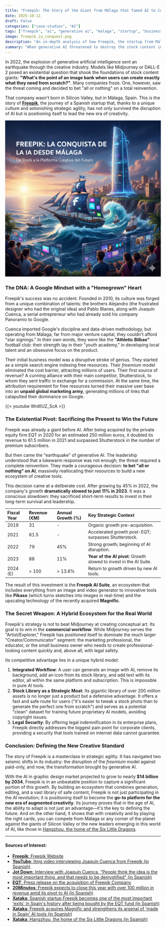 ```yaml
---
title: "Freepik: The Story of the Giant from Málaga that Tamed AI to Conquer the Creative World"
date: 2025-10-11
draft: False
categories: ["case-studies", "AI"]
tags: ["freepik", "ai", "generative ai", "malaga", "startup", "business model", "disruption"]
image: freepik_ia_conquest.png
description: "An in-depth analysis of how Freepik, the startup from Málaga, went from an image search engine to a global leader, facing the disruption of AI with a bold strategy that is redefining the future of creativity."
summary: "When generative AI threatened to destroy the stock content industry, a company from Málaga bet its future on a total reinvention. This is the story of Freepik: from its ingenious 'freemium' model to its strategic pivot to surf the AI wave and compete head-to-head with tech giants."
---
```


In 2022, the explosion of generative artificial intelligence sent an earthquake through the creative industry. Models like Midjourney or DALL-E 2 posed an existential question that shook the foundations of stock content giants: **"What's the point of an image bank when users can create exactly what they need from scratch?"**. Many companies froze. One, however, saw the threat coming and decided to bet "all or nothing" on a total reinvention.

That company wasn't born in Silicon Valley, but in Málaga, Spain. This is the story of [**Freepik**](https://www.freepik.com/), the journey of a Spanish startup that, thanks to a unique culture and astonishing strategic agility, has not only survived the disruption of AI but is positioning itself to lead the new era of creativity.

![Imagen conceptual de freepik](freepik_conceptual_image.png)

### The DNA: A Google Mindset with a "Homegrown" Heart

Freepik's success was no accident. Founded in 2010, its culture was forged from a unique combination of talents: the brothers Alejandro (the frustrated designer who had the original idea) and Pablo Blanes, along with Joaquín Cuenca, a serial entrepreneur who had already sold his company Panoramio to Google.

Cuenca imported Google's discipline and data-driven methodology, but operating from Málaga, far from major venture capital, they couldn't afford "star signings." In their own words, they were like the **"Athletic Bilbao"** football club: their strength lay in their "youth academy," in developing local talent and an obsessive focus on the product.

Their initial business model was a disruptive stroke of genius. They started as a simple search engine indexing free resources. Their *freemium* model eliminated the cost barrier, attracting millions of users. Their first source of revenue? A cunning alliance with their main competitor, Shutterstock, to whom they sent traffic in exchange for a commission. At the same time, the attribution requirement for free resources turned their massive user base into an **unpaid global marketing army**, generating millions of links that catapulted their dominance on Google.

{{< youtube WrdIIUZ_ScA >}}

### The Existential Pivot: Sacrificing the Present to Win the Future

Freepik was already a giant before AI. After being acquired by the private equity firm EQT in 2020 for an estimated 250 million euros, it doubled its revenue to 61.5 million in 2021 and surpassed Shutterstock in the number of premium subscribers.

But then came the "earthquake" of generative AI. The leadership understood that a lukewarm response was not enough; the threat required a complete reinvention. They made a courageous decision: **to bet "all or nothing" on AI**, massively reallocating their resources to build a new ecosystem of creative tools.

This decision came at a deliberate cost. After growing by 45% in 2022, the company's growth **dramatically slowed to just 11% in 2023**. It was a conscious slowdown: they sacrificed short-term results to invest in their long-term survival and leadership.

| Fiscal Year | Revenue (€M) | Annual Growth (%) | Key Strategic Context |
| :--- | :--- | :--- | :--- |
| 2019 | 31 | - | Organic growth pre-acquisition. |
| 2021 | 61.5 | - | Accelerated growth post-EQT; surpasses Shutterstock. |
| 2022 | 79 | 45% | Strong growth; beginning of AI disruption. |
| 2023 | 88 | 11% | **Year of the AI pivot**: Growth slowed to invest in the AI Suite. |
| 2024 (E) | > 100 | > 13.6% | Return to growth driven by new AI tools. |

The result of this investment is the **Freepik AI Suite**, an ecosystem that includes everything from an image and video generator to innovative tools like **Pikaso** (which turns sketches into images in real-time) and the upscaling technology of the recently acquired **Magnific**.

### The Secret Weapon: A Hybrid Ecosystem for the Real World

Freepik's strategy is not to beat Midjourney at creating conceptual art. Its goal is to win in the **commercial workflow**. While Midjourney serves the "Artist/Explorer," Freepik has positioned itself to dominate the much larger "Creator/Communicator" segment: the marketing professional, the educator, or the small business owner who needs to create professional-looking content quickly and, above all, with legal safety.

Its competitive advantage lies in a unique hybrid model:

1.  **Integrated Workflow**: A user can generate an image with AI, remove its background, add an icon from its stock library, and add text with its editor, all within the same platform and subscription. This is impossible in pure AI tools.
2.  **Stock Library as a Strategic Moat**: Its gigantic library of over 200 million assets is no longer just a product but a defensive advantage. It offers a fast and safe route for users ("it's easier to tweak a stock photo than to generate the perfect one from scratch") and serves as a potential "clean" dataset for training future proprietary AI models, avoiding copyright issues.
3.  **Legal Security**: By offering legal indemnification in its enterprise plans, Freepik directly addresses the biggest pain point for corporate clients, providing a security that tools trained on internet data cannot guarantee.

### Conclusion: Defining the New Creative Standard

The story of Freepik is a masterclass in strategic agility. It has navigated two seismic shifts in its industry: the disruption of the *freemium* model against paid-only, and now, the transformation brought by generative AI.

With the AI in graphic design market projected to grow to nearly **$14 billion by 2034**, Freepik is in an unbeatable position to capture a significant portion of this growth. By building an ecosystem that combines generation, editing, and a vast library of safe content, Freepik is not just participating in the AI revolution; it is positioning itself to become the **go-to platform for the new era of augmented creativity**. Its journey proves that in the age of AI, the ability to adapt is not just an advantage—it's the key to defining the future. And on the other hand, it shows that with creativity and by playing the right cards, you can compete from Málaga or any corner of the planet against the giants of Silicon Valley or the new leaders emerging in this world of AI, like those in [Hangzhou, the home of the Six Little Dragons](https://www.xataka.com/robotica-e-ia/hay-ciudad-china-que-se-mide-cara-a-cara-silicon-valley-bienvenidos-a-hangzhou-casa-six-little-dragons).

---

#### Sources of Interest:
* [**Freepik**: Freepik Website](https://www.freepik.com/)
* [**YouTube**: Itnig video interviewing Joaquín Cuenca from Freepik (in Spanish)](https://www.youtube.com/watch?v=WrdIIUZ_ScA)
* [**Jot Down**: Interview with Joaquín Cuenca, "People think the idea is the most important thing, and that needs to be demystified" (in Spanish)](https://www.jotdown.es/2023/05/joaquin-cuenca-entrevista/)
* [**EQT**: Press release on the acquisition of Freepik Company](https://eqtgroup.com/news/eqt-acquires-freepik-company-the-global-leading-freemium-provider-of-digital-visual-content-2020-05-28)
* [**20Minutos**: Freepik expects to close this year with over 100 million in revenue amid its pivot to AI (in Spanish)](https://www.20minutos.es/lainformacion/empresas/freepik-cerrar-cien-millones-ingresos-pleno-giro-ia-5635101/)
* [**Xataka**: Spanish startup Freepik becomes one of the most important 'exits' in Spain's history after being bought by the EQT fund (in Spanish)](https://www.xataka.com/empresas-y-economia/fondo-inversion-sueco-eqt-compra-a-startup-espanola-freepik)
* [**Xataka**: Freepik acquires Magnific and strengthens its arsenal of 'made in Spain' AI tools (in Spanish)](https://www.xataka.com/robotica-e-ia/freepik-adquiere-magnific-refuerza-su-arsenal-herramientas-ia-made-in-spain)
* [**Xataka**: Hangzhou, the home of the Six Little Dragons (in Spanish)](https://www.xataka.com/robotica-e-ia/hay-ciudad-china-que-se-mide-cara-a-cara-silicon-valley-bienvenidos-a-hangzhou-casa-six-little-dragons)